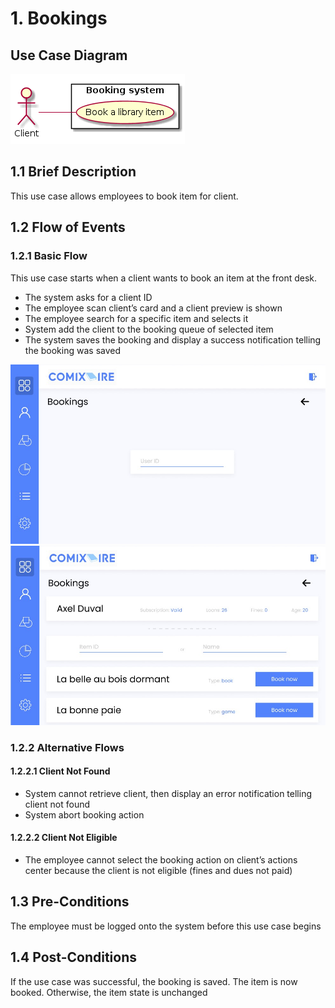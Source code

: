 # 1. Bookings

## Use Case Diagram

![Use Case Diagram](./booking.png)

## 1.1 Brief Description

This use case allows employees to book item for client.

## 1.2 Flow of Events

### 1.2.1 Basic Flow

This use case starts when a client wants to book an item at the front desk.

* The system asks for a client ID
* The employee scan client’s card and a client preview is shown
* The employee search for a specific item and selects it
* System add the client to the booking queue of selected item
* The system saves the booking and display a success notification telling the booking was saved

![Booking 1](./Book1.jpg)
![Booking 2](./Book2.jpg)

### 1.2.2 Alternative Flows

#### 1.2.2.1 Client Not Found

* System cannot retrieve client, then display an error notification telling client not found
* System abort booking action

#### 1.2.2.2 Client Not Eligible

* The employee cannot select the booking action on client’s actions center because the client is not eligible (fines and dues not paid)

## 1.3 Pre-Conditions

The employee must be logged onto the system before this use case begins

## 1.4 Post-Conditions

If the use case was successful, the booking is saved. The item is now booked. Otherwise, the item state is unchanged


